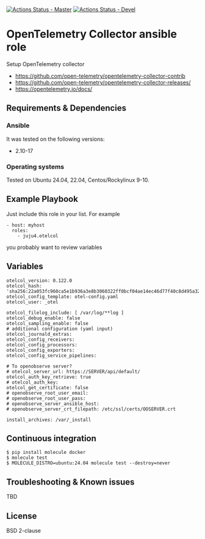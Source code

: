 [![Actions Status - Master](https://github.com/juju4/ansible-otelcol/workflows/AnsibleCI/badge.svg)](https://github.com/juju4/ansible-otelcol/actions?query=branch%3Amain)
[![Actions Status - Devel](https://github.com/juju4/ansible-otelcol/workflows/AnsibleCI/badge.svg?branch=devel)](https://github.com/juju4/ansible-otelcol/actions?query=branch%3Adevel)

# OpenTelemetry Collector ansible role

Setup OpenTelemetry collector
* https://github.com/open-telemetry/opentelemetry-collector-contrib
* https://github.com/open-telemetry/opentelemetry-collector-releases/
* https://opentelemetry.io/docs/

## Requirements & Dependencies

### Ansible
It was tested on the following versions:
 * 2.10-17

### Operating systems

Tested on Ubuntu 24.04, 22.04, Centos/Rockylinux 9-10.

## Example Playbook

Just include this role in your list.
For example

```
- host: myhost
  roles:
    - juju4.otelcol
```

you probably want to review variables

## Variables

```
otelcol_version: 0.122.0
otelcol_hash: 'sha256:22a053fc960ca5e1b936a3e8b3060322ff0bcf04ae14ec46d77f40c8d495a322'
otelcol_config_template: otel-config.yaml
otelcol_user: _otel

otelcol_filelog_include: [ /var/log/**log ]
otelcol_debug_enable: false
otelcol_sampling_enable: false
# additional configuration (yaml input)
otelcol_journald_extras:
otelcol_config_receivers:
otelcol_config_processors:
otelcol_config_exporters:
otelcol_config_service_pipelines:

# To openobserve server?
# otelcol_server_url: https://SERVER/api/default/
otelcol_auth_key_retrieve: true
# otelcol_auth_key:
otelcol_get_certificate: false
# openobserve_root_user_email:
# openobserve_root_user_pass:
# openobserve_server_ansible_host:
# openobserve_server_crt_filepath: /etc/ssl/certs/OOSERVER.crt

install_archives: /var/_install
```

## Continuous integration

```
$ pip install molecule docker
$ molecule test
$ MOLECULE_DISTRO=ubuntu:24.04 molecule test --destroy=never
```


## Troubleshooting & Known issues

TBD

## License

BSD 2-clause
